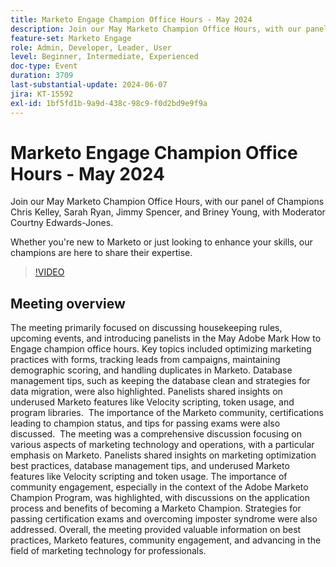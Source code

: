 ```yaml
---
title: Marketo Engage Champion Office Hours - May 2024
description: Join our May Marketo Champion Office Hours, with our panel of Champions Chris Kelley, Sarah Ryan, Jimmy Spencer, and Briney Young, with Moderator Courtny Edwards-Jones.Whether you're new to Marketo or just looking to enhance your skills, our champions are here to share their expertise.
feature-set: Marketo Engage
role: Admin, Developer, Leader, User
level: Beginner, Intermediate, Experienced
doc-type: Event
duration: 3709
last-substantial-update: 2024-06-07
jira: KT-15592
exl-id: 1bf5fd1b-9a9d-438c-98c9-f0d2bd9e9f9a
---
```

# Marketo Engage Champion Office Hours - May 2024

Join our May Marketo Champion Office Hours, with our panel of Champions Chris Kelley, Sarah Ryan, Jimmy Spencer, and Briney Young, with Moderator Courtny Edwards-Jones.

Whether you're new to Marketo or just looking to enhance your skills, our champions are here to share their expertise.

>[!VIDEO](https://video.tv.adobe.com/v/3429357/?learn=on)

## Meeting overview

The meeting primarily focused on discussing housekeeping rules, upcoming events, and introducing panelists in the May Adobe Mark How to Engage champion office hours. Key topics included optimizing marketing practices with forms, tracking leads from campaigns, maintaining demographic scoring, and handling duplicates in Marketo. Database management tips, such as keeping the database clean and strategies for data migration, were also highlighted. Panelists shared insights on underused Marketo features like Velocity scripting, token usage, and program libraries. ​ The importance of the Marketo community, certifications leading to champion status, and tips for passing exams were also discussed. ​ The meeting was a comprehensive discussion focusing on various aspects of marketing technology and operations, with a particular emphasis on Marketo. Panelists shared insights on marketing optimization best practices, database management tips, and underused Marketo features like Velocity scripting and token usage. The importance of community engagement, especially in the context of the Adobe Marketo Champion Program, was highlighted, with discussions on the application process and benefits of becoming a Marketo Champion. Strategies for passing certification exams and overcoming imposter syndrome were also addressed. Overall, the meeting provided valuable information on best practices, Marketo features, community engagement, and advancing in the field of marketing technology for professionals.

